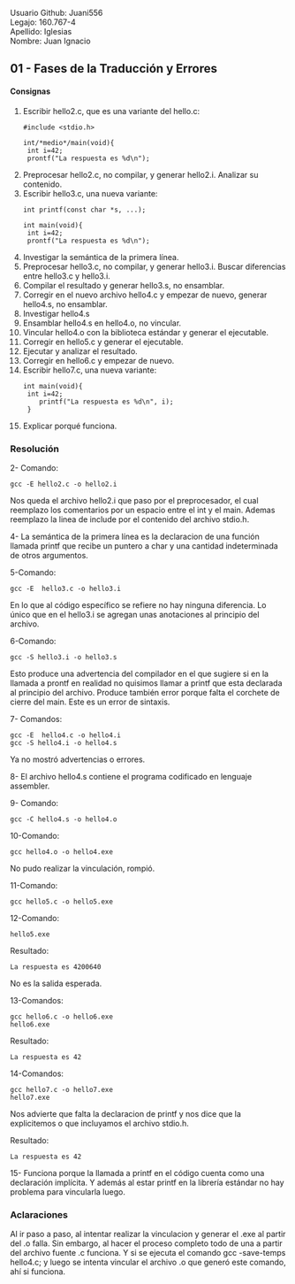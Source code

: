 Usuario Github: Juani556  
Legajo: 160.767-4  
Apellido: Iglesias  
Nombre: Juan Ignacio  
  
## 01 - Fases de la Traducción y Errores  
  
####  Consignas  
  
1. Escribir hello2.c, que es una variante del hello.c:
    ``` [C]
    #include <stdio.h>

    int/*medio*/main(void){ 
     int i=42;
     prontf("La respuesta es %d\n");
    ```
2. Preprocesar hello2.c, no compilar, y generar hello2.i. Analizar su contenido.
3. Escribir hello3.c, una nueva variante:
    ``` [C]
    int printf(const char *s, ...);

    int main(void){
     int i=42;   
     prontf("La respuesta es %d\n");
    ```
4. Investigar la semántica de la primera línea.
5. Preprocesar hello3.c, no compilar, y generar hello3.i. Buscar diferencias entre hello3.c y hello3.i.
6. Compilar el resultado y generar hello3.s, no ensamblar.
7. Corregir en el nuevo archivo hello4.c y empezar de nuevo, generar hello4.s, no ensamblar.
8. Investigar hello4.s
9. Ensamblar hello4.s en hello4.o, no vincular.
10. Vincular hello4.o con la biblioteca estándar y generar el ejecutable.
11. Corregir en hello5.c y generar el ejecutable.
12. Ejecutar y analizar el resultado.
13. Corregir en hello6.c y empezar de nuevo.
14. Escribir hello7.c, una nueva variante:
    ```[C]
    int main(void){
     int i=42;    
        printf("La respuesta es %d\n", i);
     }
     ```
15. Explicar porqué funciona.  
  
### Resolución  

2- Comando:  

    gcc -E hello2.c -o hello2.i 
Nos queda el archivo hello2.i que paso por el preprocesador, el cual reemplazo los comentarios por un espacio entre el int y el main. Ademas reemplazo la linea de include por el contenido del archivo stdio.h.  
  
4- La semántica de la primera línea es la declaracion de una función llamada printf que recibe un puntero a char y una cantidad indeterminada de otros argumentos.  
  
5-Comando:  
  
    gcc -E  hello3.c -o hello3.i  
En lo que al código específico se refiere no hay ninguna diferencia. Lo único que en el hello3.i se agregan unas anotaciones al principio del archivo.  
  
6-Comando:  
  
    gcc -S hello3.i -o hello3.s  
Esto produce una advertencia del compilador en el que sugiere si en la llamada a prontf en realidad no quisimos llamar a printf que esta declarada al principio del archivo. Produce también error porque falta el corchete de cierre del main. Este es un error de sintaxis.  
  
7- Comandos:  
  
    gcc -E  hello4.c -o hello4.i
    gcc -S hello4.i -o hello4.s  
Ya no mostró advertencias o errores.
  
8- El archivo hello4.s contiene el programa codificado en lenguaje assembler.  
  
9- Comando:  
  
    gcc -C hello4.s -o hello4.o    

10-Comando:  
  
    gcc hello4.o -o hello4.exe  
No pudo realizar la vinculación, rompió.  
  
11-Comando:  
  
    gcc hello5.c -o hello5.exe  
  
12-Comando:  
  
    hello5.exe  
Resultado:  
  
    La respuesta es 4200640  
No es la salida esperada.  
  
13-Comandos:  
  
    gcc hello6.c -o hello6.exe
    hello6.exe  
Resultado:  
  
    La respuesta es 42  

14-Comandos:  
  
    gcc hello7.c -o hello7.exe
    hello7.exe  
Nos advierte que falta la declaracion de printf y nos dice que la explicitemos o que incluyamos el archivo stdio.h.  
  
Resultado:  
  
    La respuesta es 42  
  
15- Funciona porque la llamada a printf en el código cuenta como una declaración implícita. Y además al estar printf en la librería estándar no hay problema para vincularla luego.  
  
### Aclaraciones  

Al ir paso a paso, al intentar realizar la vinculacion y generar el .exe al partir del .o falla. Sin embargo, al hacer el proceso completo todo de una a partir del archivo fuente .c funciona. Y si se ejecuta el comando gcc -save-temps hello4.c; y luego se intenta vincular el archivo .o que generó este comando, ahí si funciona.


